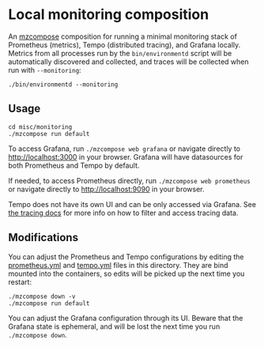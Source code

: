 # Local monitoring composition

An [mzcompose] composition for running a minimal monitoring stack of Prometheus
(metrics), Tempo (distributed tracing), and Grafana locally. Metrics from all
processes run by the `bin/environmentd` script will be automatically discovered
and collected, and traces will be collected when run with `--monitoring`:

```
./bin/environmentd --monitoring
```

## Usage

```
cd misc/monitoring
./mzcompose run default
```

To access Grafana, run `./mzcompose web grafana` or navigate directly to
<http://localhost:3000> in your browser. Grafana will have datasources
for both Prometheus and Tempo by default.

If needed, to access Prometheus directly, run `./mzcompose web prometheus`
or navigate directly to <http://localhost:9090> in your browser.

Tempo does not have its own UI and can be only accessed via Grafana.
See [the tracing docs] for more info on how to filter and access tracing
data.

## Modifications

You can adjust the Prometheus and Tempo configurations by editing the
[prometheus.yml](./prometheus.yml) and [tempo.yml](./tempo.yml) files in
this directory. They are bind mounted into the containers, so edits will
be picked up the next time you restart:

```
./mzcompose down -v
./mzcompose run default
```

You can adjust the Grafana configuration through its UI. Beware that the
Grafana state is ephemeral, and will be lost the next time you run
`./mzcompose down`.

[the tracing docs]: ../../doc/developer/tracing.md#accessing-tracing-data-locally
[mzcompose]: ../../doc/developer/mzcompose.md
